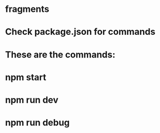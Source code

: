 # fragments
# Check package.json for commands
# These are the commands:
# npm start
# npm run dev
# npm run debug
